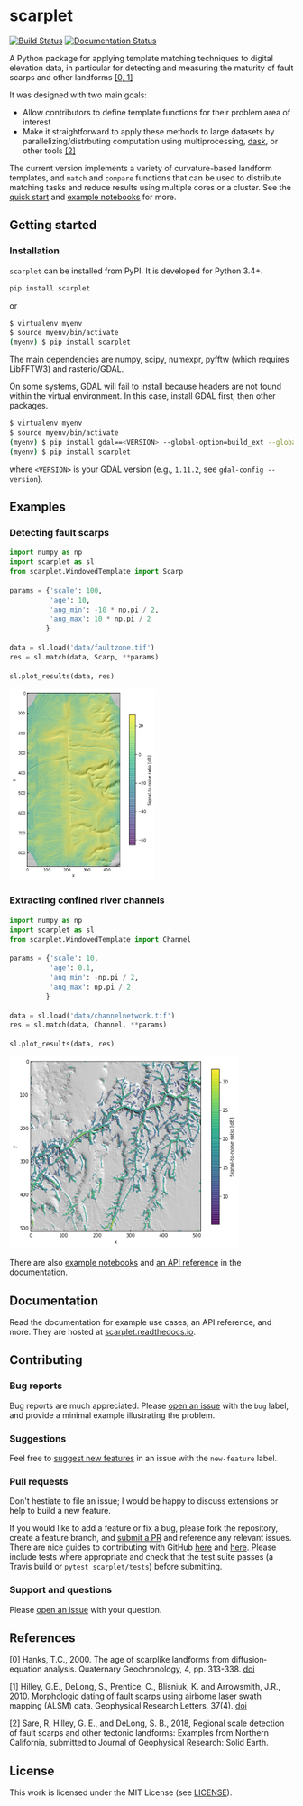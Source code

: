 # scarplet


[![Build Status](https://travis-ci.com/rmsare/scarplet.svg?branch=master)](https://travis-ci.com/rmsare/scarplet)
[![Documentation Status](https://readthedocs.org/projects/scarplet/badge/?version=latest)](https://scarplet.readthedocs.io/en/latest/?badge=latest)

A Python package for applying template matching techniques to digital elevation data, in
particular for detecting and measuring the maturity of fault scarps and other
landforms [[0, 1]](#references)

It was designed with two main goals:

* Allow contributors to define template functions for their problem area of interest
* Make it straightforward to apply these methods to large datasets by parallelizing/distrbuting computation using multiprocessing, [dask](https://dask.readthedocs.io), or other tools [[2]](#references)

The current version implements a variety of curvature-based landform templates,
and `match` and `compare` functions that can be used to distribute matching 
tasks and reduce results using multiple cores or a cluster. See the [quick start](https://scarplet.readthedocs.io/en/latest/quickstart.html) 
and [example notebooks](https://scarplet.readthedocs.io/en/latest/examples/scarps.html) for more.

## Getting started

### Installation

`scarplet` can be installed from PyPI. It is developed for Python 3.4+.

```bash
pip install scarplet
```

or

```bash
$ virtualenv myenv
$ source myenv/bin/activate
(myenv) $ pip install scarplet
```

The main dependencies are numpy, scipy, numexpr, pyfftw (which requires LibFFTW3)
and rasterio/GDAL.

On some systems, GDAL will fail to install because headers are not found within
the virtual environment. In this case, install GDAL first, then other packages.

```bash
$ virtualenv myenv
$ source myenv/bin/activate
(myenv) $ pip install gdal==<VERSION> --global-option=build_ext --global-option='-I/usr/include/gdal/'
(myenv) $ pip install scarplet
```

where `<VERSION>` is your GDAL version (e.g., `1.11.2`, see `gdal-config --version`).

## Examples

### Detecting fault scarps

```python
import numpy as np
import scarplet as sl
from scarplet.WindowedTemplate import Scarp

params = {'scale': 100,
          'age': 10,
          'ang_min': -10 * np.pi / 2,
          'ang_max': 10 * np.pi / 2
         }

data = sl.load('data/faultzone.tif')
res = sl.match(data, Scarp, **params)

sl.plot_results(data, res)
```

<img src="docs/img/carrizo_example.png" alt="Fault scarp results" height="340">

### Extracting confined river channels

```python
import numpy as np
import scarplet as sl
from scarplet.WindowedTemplate import Channel 

params = {'scale': 10,
          'age': 0.1,
          'ang_min': -np.pi / 2,
          'ang_max': np.pi / 2
         }

data = sl.load('data/channelnetwork.tif')
res = sl.match(data, Channel, **params)

sl.plot_results(data, res)
```

<img src="docs/img/rivers_example.png" alt="Channel results" height="340">

There are also [example notebooks](https://scarplet.readthedocs.io/en/latest/index.html) and [an API reference](https://scarplet.readthedocs.io/en/latest/api.html) in the documentation.

## Documentation

Read the documentation for example use cases, an API reference, and more. They
are hosted at [scarplet.readthedocs.io](https://scarplet.readthedocs.io).

## Contributing

### Bug reports

Bug reports are much appreciated. Please [open an issue](https://github.com/rmsare/scarplet/issues/new) with the `bug` label,
and provide a minimal example illustrating the problem.

### Suggestions

Feel free to [suggest new features](https://github.com/rmsare/scarplet/issues/new) in an issue with the `new-feature` label.

### Pull requests

Don't hestiate to file an issue; I would be happy to discuss extensions or help to build a new feature. 

If you would like to add a feature or fix a bug, please fork the repository, create a feature branch, and [submit a PR](https://github.com/rmsare/scarplet/compare) and reference any relevant issues. There are nice guides to contributing with GitHub [here](https://akrabat.com/the-beginners-guide-to-contributing-to-a-github-project/) and [here](https://yourfirstpr.github.io/). Please include tests where appropriate and check that the test suite passes (a Travis build or `pytest scarplet/tests`) before submitting.


### Support and questions

Please [open an issue](https://github.com/rmsare/scarplet/issues/new) with your question.

## References
[0] Hanks, T.C., 2000. The age of scarplike landforms from diffusion‐equation analysis. Quaternary Geochronology, 4, pp. 313-338. [doi](https://doi.org/10.1029/RF004p0313)

[1] Hilley, G.E., DeLong, S., Prentice, C., Blisniuk, K. and Arrowsmith, J.R., 2010. Morphologic dating of fault scarps using airborne laser swath mapping (ALSM) data. Geophysical Research Letters, 37(4). [doi](https://doi.org/10.1029/2009GL042044)

[2] Sare, R, Hilley, G. E., and DeLong, S. B., 2018, Regional scale detection of fault scarps and other tectonic landforms: Examples from Northern California, submitted to Journal of Geophysical Research: Solid Earth.

## License
This work is licensed under the MIT License (see [LICENSE](LICENSE)).
